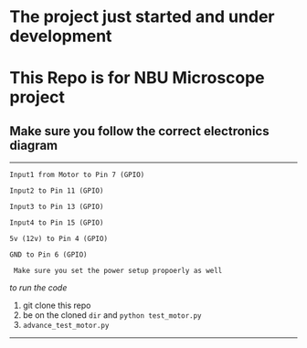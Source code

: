 
# The project just started and under development
# This Repo is for NBU Microscope project
## Make sure you follow the correct electronics diagram

----
`Input1 from Motor to Pin 7 (GPIO)`

`Input2 to Pin 11 (GPIO)`

`Input3 to Pin 13 (GPIO)`

`Input4 to Pin 15 (GPIO)`

`5v (12v) to Pin 4 (GPIO)`

`GND to Pin 6 (GPIO)`

``` Make sure you set the power setup propoerly as well```

*to run the code*
1. git clone this repo
2. be on the cloned `dir` and `python test_motor.py`
3. `advance_test_motor.py`
*****
